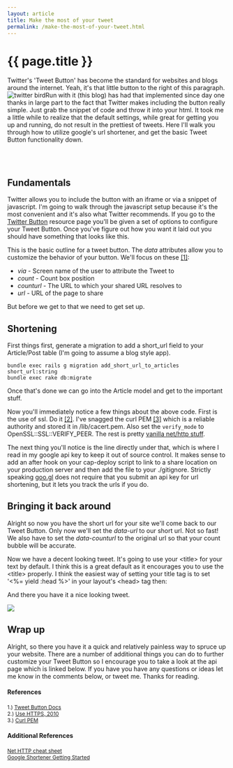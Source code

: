 ```yaml
---
layout: article
title: Make the most of your tweet
permalink: /make-the-most-of-your-tweet.html
---
```


# {{ page.title }}

Twitter's 'Tweet Button' has become the standard for websites and blogs around the internet. Yeah, it's that little button to the right of this paragraph. <img alt="twitter bird" src="http://www.jonathan-jackson.net/assets/single_bird.png" style="vertical-align:bottom;float:left"/> Run with it (this blog) has had that implemented since day one thanks in large part to the fact that Twitter makes including the button really simple.  Just grab the snippet of code and throw it into your html.  It took me a little while to realize that the default settings, while great for getting you up and running, do not result in the prettiest of tweets.  Here I'll walk you through how to utilize google's url shortener, and get the basic Tweet Button functionality down.

<br/><br/>

## Fundamentals

Twitter allows you to include the button with an iframe or via a snippet of javascript.  I'm going to walk through the javascript setup because it's the most convenient and it's also what Twitter recommends.  If you go to the [Twitter Button](https://twitter.com/about/resources/tweetbutton) resource page you'll be given a set of options to configure your Tweet Button.  Once you've figure out how you want it laid out you should have something that looks like this.

<script src="https://gist.github.com/2156432.js?file=gist-1.html"></script>

This is the basic outline for a tweet button.  The _data_ attributes allow you to customize the behavior of your button.  We'll focus on these [[1]](https://dev.twitter.com/docs/tweet-button):

* _via_ - Screen name of the user to attribute the Tweet to
* _count_ - Count box position
* _counturl_ - The URL to which your shared URL resolves to
* _url_ - URL of the page to share

But before we get to that we need to get set up.

## Shortening


First things first, generate a migration to add a short_url field to your Article/Post table (I'm going to assume a blog style app).


    bundle exec rails g migration add_short_url_to_articles short_url:string
    bundle exec rake db:migrate


Once that's done we can go into the Article model and get to the important stuff.

<script src="https://gist.github.com/2156432.js?file=gist-2.rb"></script>

Now you'll immediately notice a few things about the above code.  First is the use of ssl.  Do it [[2]](http://www.rubyinside.com/how-to-cure-nethttps-risky-default-https-behavior-4010.html). I've snagged the curl PEM [[3]](http://curl.haxx.se/ca/cacert.pem) which is a reliable authority and stored it in /lib/cacert.pem. Also set the `verify_mode` to OpenSSL::SSL::VERIFY_PEER.  The rest is pretty [vanilla net/http stuff](https://github.com/augustl/net-http-cheat-sheet).

The next thing you'll notice is the line directly under that, which is where I read in my google api key to keep it out of source control.  It makes sense to add an after hook on your cap-deploy script to link to a share location on your production server and then add the file to your ./gitignore. Strictly speaking [goo.gl](http://goo.gl/) does not require that you submit an api key for url shortening, but it lets you track the urls if you do.

## Bringing it back around

Alright so now you have the short url for your site we'll come back to our Tweet Button.  Only now we'll set the _data-url_ to our short url.  Not so fast!  We also have to set the _data-counturl_ to the original url so that your count bubble will be accurate.

<script src="https://gist.github.com/2156432.js?file=gist-3.erb"></script>

Now we have a decent looking tweet.  It's going to use your &lt;title&gt; for your text by default.  I think this is a great default as it encourages you to use the &lt;title&gt; properly.  I think the easiest way of setting your title tag is to set '<%= yield :head %>' in your layout's &lt;head&gt; tag then:

<script src="https://gist.github.com/2156432.js?file=gist-4.erb"></script>

And there you have it a nice looking tweet.

<img src="http://www.jonathan-jackson.net/assets/share_tweet_screen_shot.png"/>

## Wrap up

Alright, so there you have it a quick and relatively painless way to spruce up your website.  There are a number of additional things you can do to further customize your Tweet Button so I encourage you to take a look at the api page which is linked below.  If you have you have any questions or ideas let me know in the comments below, or tweet me.  Thanks for reading.

#### References
<span  style="font-size:12px;">1.) [Tweet Button Docs](https://dev.twitter.com/docs/tweet-button)</span><br/>
<span  style="font-size:12px;">2.) [Use HTTPS, 2010](http://www.rubyinside.com/how-to-cure-nethttps-risky-default-https-behavior-4010.html)</span><br/>
<span  style="font-size:12px;">3.) [Curl PEM](http://curl.haxx.se/ca/cacert.pem)</span><br/>

#### Additional References
<span style="font-size:12px;">[Net HTTP cheat sheet](https://github.com/augustl/net-http-cheat-sheet)</span><br/>
<span style="font-size:12px;">[Google Shortener Getting Started](http://code.google.com/apis/urlshortener/v1/getting_started.html)</span><br/>

